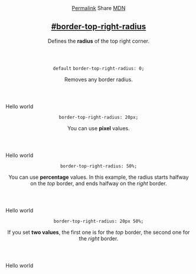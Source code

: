 <section id="border-top-right-radius" class="property">
    <header class="property__header">
        <nav class="property__links">
            <a class="property__links-direct" href="/property/border-top-right-radius/"
                data-property-name="border-top-right-radius" data-tooltip="Single page for this property">Permalink</a>
            <a class="property__share" data-tooltip="Share on Twitter or Facebook"
                data-property-name="border-top-right-radius">Share</a>
            <a target="_blank" href="https://developer.mozilla.org/en/docs/Web/CSS/border-top-right-radius"
                data-tooltip="See on Mozilla Developer Network" rel="external">MDN</a>
        </nav>
        <h2 class="property__name">
            <a href="#border-top-right-radius"><span>#</span>border-top-right-radius</a>
        </h2>
        <div class="property__description">
            <p>Defines the <strong>radius</strong> of the top right corner.</p>
        </div>
    </header>
    <section class="example">
        <header class="example__header">
            <p class="example__name">
                <code class="example--default" data-tooltip="This is the property's default value">default</code>
                <code class="example--value" data-tooltip="Click to copy"
                    data-clipboard-text="border-top-right-radius: 0;">border-top-right-radius: 0;</code>
            </p>
            <div class="example__description">
                <p>Removes any border radius.</p>
            </div>
        </header>
        <aside class="example__preview">
            <div class="example__browser"><i></i><i></i><i></i></div>
            <div class="example__output">
                <div class="example__output-div border-top-right-radius " id="border-top-right-radius-0">Hello world
                </div>
            </div>
        </aside>
    </section>
    <section class="example">
        <header class="example__header">
            <p class="example__name">
                <code class="example--value" data-tooltip="Click to copy"
                    data-clipboard-text="border-top-right-radius: 20px;">border-top-right-radius: 20px;</code>
            </p>
            <div class="example__description">
                <p>You can use <strong>pixel</strong> values.</p>
            </div>
        </header>
        <aside class="example__preview">
            <div class="example__browser"><i></i><i></i><i></i></div>
            <div class="example__output">
                <div class="example__output-div border-top-right-radius " id="border-top-right-radius-20px">Hello world
                </div>
            </div>
        </aside>
    </section>
    <section class="example">
        <header class="example__header">
            <p class="example__name">
                <code class="example--value" data-tooltip="Click to copy"
                    data-clipboard-text="border-top-right-radius: 50%;">border-top-right-radius: 50%;</code>
            </p>
            <div class="example__description">
                <p>You can use <strong>percentage</strong> values. In this example, the radius starts halfway on the
                    <em>top</em> border, and ends halfway on the <em>right</em> border.</p>
            </div>
        </header>
        <aside class="example__preview">
            <div class="example__browser"><i></i><i></i><i></i></div>
            <div class="example__output">
                <div class="example__output-div border-top-right-radius " id="border-top-right-radius-50">Hello world
                </div>
            </div>
        </aside>
    </section>
    <section class="example">
        <header class="example__header">
            <p class="example__name">
                <code class="example--value" data-tooltip="Click to copy"
                    data-clipboard-text="border-top-right-radius: 20px 50%;">border-top-right-radius: 20px 50%;</code>
            </p>
            <div class="example__description">
                <p>If you set <strong>two values</strong>, the first one is for the <em>top</em> border, the second one
                    for the <em>right</em> border.</p>
            </div>
        </header>
        <aside class="example__preview">
            <div class="example__browser"><i></i><i></i><i></i></div>
            <div class="example__output">
                <div class="example__output-div border-top-right-radius " id="border-top-right-radius-20px-50">Hello
                    world</div>
            </div>
        </aside>
    </section>
</section>
